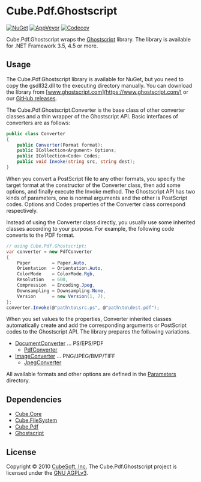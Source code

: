 Cube.Pdf.Ghostscript
====

[![NuGet](https://img.shields.io/nuget/v/Cube.Pdf.Ghostscript.svg)](https://www.nuget.org/packages/Cube.Pdf.Ghostscript/)
[![AppVeyor](https://ci.appveyor.com/api/projects/status/es768q3if3t40cbg?svg=true)](https://ci.appveyor.com/project/clown/cube-pdf)
[![Codecov](https://codecov.io/gh/cube-soft/Cube.Pdf/branch/master/graph/badge.svg)](https://codecov.io/gh/cube-soft/Cube.Pdf)

Cube.Pdf.Ghostscript wraps the [Ghostscript](https://www.ghostscript.com/) library.
The library is available for .NET Framework 3.5, 4.5 or more.

## Usage

The Cube.Pdf.Ghostscript library is available for NuGet, but you need to copy the gsdll32.dll to the executing directory manually.
You can download the library from [www.ghostscript.com](https://www.ghostscript.com/) or our [GitHub releases](https://github.com/cube-soft/Cube.Pdf/releases).

The Cube.Pdf.Ghostscript.Converter is the base class of other converter classes and a thin wrapper of the Ghostscript API.
Basic interfaces of converters are as follows:

```cs
public class Converter
{
    public Converter(Format format);
    public ICollection<Argument> Options;
    public ICollection<Code> Codes;
    public void Invoke(string src, string dest);
}
```

When you convert a PostScript file to any other formats, you specify the target format at the constructor of the Converter class, then add some options, and finally execute the Invoke method.
The Ghostscript API has two kinds of parameters, one is normal arguments and the other is PostScript codes.
Options and Codes properties of the Converter class correspond respectively.

Instead of using the Converter class directly, you usually use some inherited classes according to your purpose.
For example, the following code converts to the PDF format.

```cs
// using Cube.Pdf.Ghostscript;
var converter = new PdfConverter
{
    Paper        = Paper.Auto,
    Orientation  = Orientation.Auto,
    ColorMode    = ColorMode.Rgb,
    Resolution   = 600,
    Compression  = Encoding.Jpeg,
    Downsampling = Downsampling.None,
    Version      = new Version(1, 7),
};
converter.Invoke(@"path\to\src.ps", @"path\to\dest.pdf");
```

When you set values to the properties, Converter inherited classes automatically create and add the corresponding arguments or PostScript codes to the Ghostscript API.
The library prepares the following variations.

* [DocumentConverter](https://github.com/cube-soft/Cube.Pdf/blob/master/Libraries/Ghostscript/Sources/DocumentConverter.cs) ... PS/EPS/PDF
    * [PdfConverter](https://github.com/cube-soft/Cube.Pdf/blob/master/Libraries/Ghostscript/Sources/PdfConverter.cs)
* [ImageConverter](https://github.com/cube-soft/Cube.Pdf/blob/master/Libraries/Ghostscript/Sources/ImageConverter.cs) ... PNG/JPEG/BMP/TIFF
    * [JpegConverter](https://github.com/cube-soft/Cube.Pdf/blob/master/Libraries/Ghostscript/Sources/JpegConverter.cs)

All available formats and other options are defined in the [Parameters](https://github.com/cube-soft/Cube.Pdf/tree/master/Libraries/Ghostscript/Sources/Parameters) directory.

## Dependencies

* [Cube.Core](https://github.com/cube-soft/Cube.Core)
* [Cube.FileSystem](https://github.com/cube-soft/Cube.FileSystem)
* [Cube.Pdf](https://github.com/cube-soft/Cube.Pdf)
* [Ghostscript](https://www.ghostscript.com/)

## License
 
Copyright © 2010 [CubeSoft, Inc.](https://www.cube-soft.jp/)
The Cube.Pdf.Ghostscript project is licensed under the [GNU AGPLv3](https://github.com/cube-soft/Cube.Pdf/blob/master/Libraries/Ghostscript/License.txt).